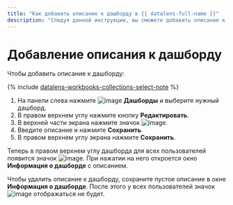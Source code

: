 ```yaml
---
title: "Как добавить описание к дашборду в {{ datalens-full-name }}"
description: "Следуя данной инструкции, вы сможете добавить описание к дашборду." 
---
```


# Добавление описания к дашборду

Чтобы добавить описание к дашборду:


{% include [datalens-workbooks-collections-select-note](../../../_includes/datalens/operations/datalens-workbooks-collections-select-note.md) %}


1. На панели слева нажмите ![image](../../../_assets/datalens/dashboard-0523.svg) **Дашборды** и выберите нужный дашборд.
1. В правом верхнем углу нажмите кнопку **Редактировать**.
1. В верхней части экрана нажмите значок ![image](../../../_assets/datalens/info.svg).
1. Введите описание и нажмите **Сохранить**.
1. В правом верхнем углу экрана нажмите **Сохранить**.

Теперь в правом верхнем углу дашборда для всех пользователей появится значок ![image](../../../_assets/datalens/info.svg). При нажатии на него откроется окно **Информация о дашборде** с описанием.

Чтобы удалить описание к дашборду, сохраните пустое описание в окне **Информация о дашборде**. После этого у всех пользователей значок ![image](../../../_assets/datalens/info.svg) отображаться не будет.
